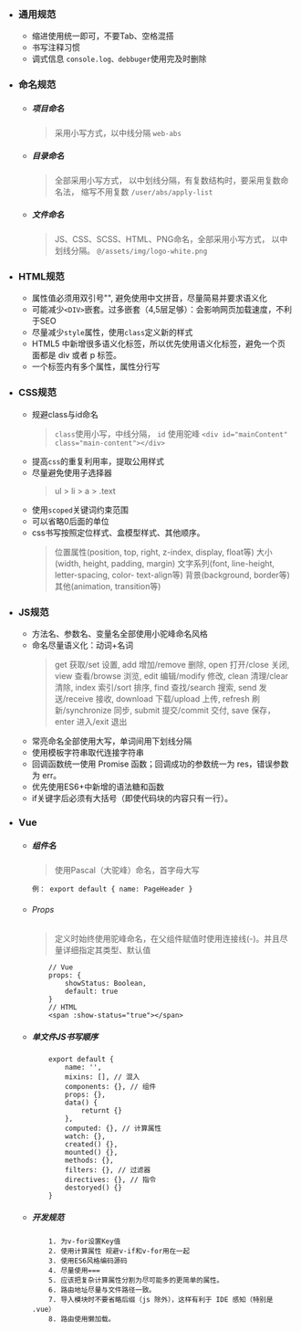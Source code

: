 * ### **通用规范** ###
  + 缩进使用统一即可，不要Tab、空格混搭
  + 书写注释习惯
  + 调式信息 `console.log、debbuger`使用完及时删除


* ### **命名规范** ###
  + ##### 项目命名
    >采用小写方式，以中线分隔
    ``` web-abs ```
  + ##### 目录命名
    >全部采用小写方式， 以中划线分隔，有复数结构时，要采用复数命名法， 缩写不用复数
    ``` /user/abs/apply-list ```
  + ##### 文件命名
    > JS、CSS、SCSS、HTML、PNG命名，全部采用小写方式， 以中划线分隔。
    ``` @/assets/img/logo-white.png ```


* ### **HTML规范** ###
    + 属性值必须用双引号"", 避免使用中文拼音，尽量简易并要求语义化
    + 可能减少```<DIV>```嵌套。过多嵌套（4,5层足够）：会影响网页加载速度，不利于SEO
    + 尽量减少```style```属性，使用```class```定义新的样式
    + HTML5 中新增很多语义化标签，所以优先使用语义化标签，避免一个页面都是 div 或者 p 标签。
    + 一个标签内有多个属性，属性分行写

* ### **CSS规范** ###
    + 规避class与id命名
      > ```class```使用小写，中线分隔，
      > ```id``` 使用驼峰
      > ``` <div id="mainContent" class="main-content"></div> ```
    + 提高```css```的重复利用率，提取公用样式
    + 尽量避免使用子选择器
        > ul > li > a > .text
    + 使用```scoped```关键词约束范围
    + 可以省略0后面的单位
    + css书写按照定位样式、盒模型样式、其他顺序。
        > 位置属性(position, top, right, z-index, display, float等)
        > 大小(width, height, padding, margin)
        文字系列(font, line-height, letter-spacing, color- text-align等)
        背景(background, border等)
        其他(animation, transition等)


* ### **JS规范** ###
  + 方法名、参数名、变量名全部使用小驼峰命名风格
  + 命名尽量语义化：动词+名词
    >   get 获取/set 设置,
        add 增加/remove 删除,
        open 打开/close 关闭,
        view 查看/browse 浏览,
        edit 编辑/modify 修改,
        clean 清理/clear 清除,
        index 索引/sort 排序,
        find 查找/search 搜索,
        send 发送/receive 接收,
        download 下载/upload 上传,
        refresh 刷新/synchronize 同步,
        submit 提交/commit 交付, save 保存，
        enter 进入/exit 退出
  + 常亮命名全部使用大写，单词间用下划线分隔
  + 使用模板字符串取代连接字符串
  + 回调函数统一使用 Promise 函数；回调成功的参数统一为 res，错误参数为 err。
  + 优先使用ES6+中新增的语法糖和函数
  + if关键字后必须有大括号（即使代码块的内容只有一行）。



* ### **Vue** ###
  + ##### 组件名 ######
    > 使用Pascal（大驼峰）命名，首字母大写
    ```
    例： export default { name: PageHeader }
    ```
  + ###### Props ######
    > 定义时始终使用驼峰命名，在父组件赋值时使用连接线(-)。并且尽量详细指定其类型、默认值
    ```
        // Vue
        props: {
            showStatus: Boolean,
            default: true
        }
        // HTML
        <span :show-status="true"></span>
    ```
  + ##### 单文件JS书写顺序 #####
    ```
        export default {
            name: '',
            mixins: [], // 混入
            components: {}, // 组件
            props: {},
            data() {
                returnt {}
            },
            computed: {}, // 计算属性
            watch: {},
            created() {},
            mounted() {},
            methods: {},
            filters: {}, // 过滤器
            directives: {}, // 指令
            destoryed() {}
        }
    ```
  + ##### 开发规范 #####
    ```
        1. 为v-for设置Key值
        2. 使用计算属性 规避v-if和v-for用在一起
        3. 使用ES6风格编码源码
        4. 尽量使用===
        5. 应该把复杂计算属性分割为尽可能多的更简单的属性。
        6. 路由地址尽量与文件路径一致。
        7. 导入模块时不要省略后缀（js 除外），这样有利于 IDE 感知（特别是 .vue）
        8. 路由使用懒加载。
    ```
